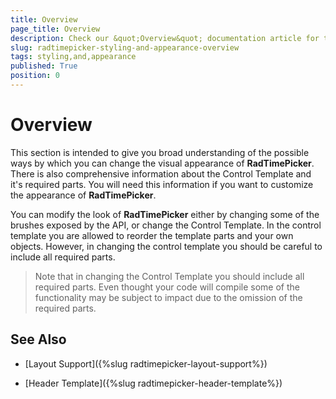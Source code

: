 ```yaml
---
title: Overview
page_title: Overview
description: Check our &quot;Overview&quot; documentation article for the RadTimePicker {{ site.framework_name }} control.
slug: radtimepicker-styling-and-appearance-overview
tags: styling,and,appearance
published: True
position: 0
---
```


# Overview

This section is intended to give you broad understanding of the possible ways by which you can change the visual appearance of __RadTimePicker__. There is also comprehensive information about the Control Template and it's required parts. You will need this information if you want to customize the appearance of __RadTimePicker__. 

You can modify the look of __RadTimePicker__ either by changing some of the brushes exposed by the API, or change the Control Template. In the control template you are allowed to reorder the template parts and your own objects. However, in changing the control template you should be careful to include all required parts.

>Note that in changing the Control Template you should include all required parts. Even thought your code will compile some of the functionality may be subject to impact due to the omission of the required parts. 

## See Also

 * [Layout Support]({%slug radtimepicker-layout-support%})

 * [Header Template]({%slug radtimepicker-header-template%})
